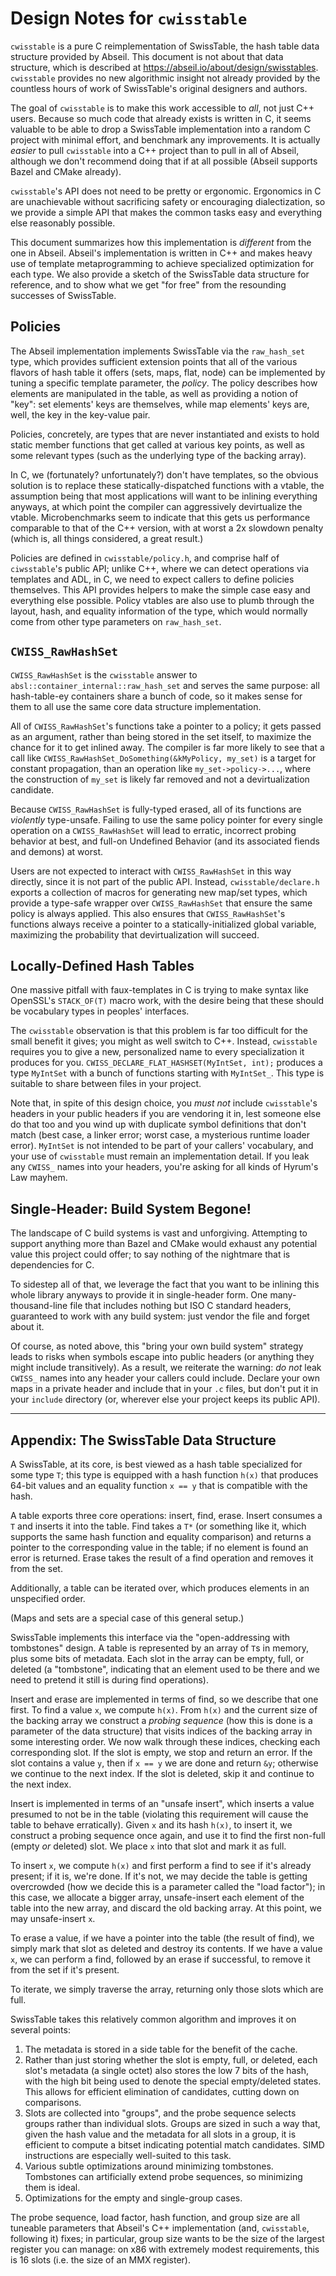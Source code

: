 # Design Notes for `cwisstable`

`cwisstable` is a pure C reimplementation of SwissTable, the hash table data
structure provided by Abseil. This document is not about that data structure,
which is described at https://abseil.io/about/design/swisstables. `cwisstable`
provides no new algorithmic insight not already provided by the countless hours
of work of SwissTable's original designers and authors.

The goal of `cwisstable` is to make this work accessible to *all*, not just C++
users. Because so much code that already exists is written in C, it seems
valuable to be able to drop a SwissTable implementation into a random C project
with minimal effort, and benchmark any improvements. It is actually *easier* to
pull `cwisstable` into a C++ project than to pull in all of Abseil, although we
don't recommend doing that if at all possible (Abseil supports Bazel and CMake
already).

`cwisstable`'s API does not need to be pretty or ergonomic. Ergonomics in C are
unachievable without sacrificing safety or encouraging dialectization, so we
provide a simple API that makes the common tasks easy and everything else
reasonably possible.

This document summarizes how this implementation is *different* from the one in 
Abseil. Abseil's implementation is written in C++ and makes heavy use of
template metaprogramming to achieve specialized optimization for each type. We
also provide a sketch of the SwissTable data structure for reference, and to
show what we get "for free" from the resounding successes of SwissTable.

## Policies

The Abseil implementation implements SwissTable via the `raw_hash_set` type,
which provides sufficient extension points that all of the various flavors of
hash table it offers (sets, maps, flat, node) can be implemented by tuning a
specific template parameter, the *policy*. The policy describes how elements are
manipulated in the table, as well as providing a notion of "key": set elements'
keys are themselves, while map elements' keys are, well, the key in the
key-value pair.

Policies, concretely, are types that are never instantiated and exists to hold
static member functions that get called at various key points, as well as
some relevant types (such as the underlying type of the backing array).

In C, we (fortunately? unfortunately?) don't have templates, so the obvious
solution is to replace these statically-dispatched functions with a vtable, the
assumption being that most applications will want to be inlining everything
anyways, at which point the compiler can aggressively devirtualize the vtable.
Microbenchmarks seem to indicate that this gets us performance comparable to
that of the C++ version, with at worst a 2x slowdown penalty (which is, all
things considered, a great result.)

Policies are defined in `cwisstable/policy.h`, and comprise half of
`ciwsstable`'s public API; unlike C++, where we can detect operations via
templates and ADL, in C, we need to expect callers to define policies
themselves. This API provides helpers to make the simple case easy and
everything else possible. Policy vtables are also use to plumb through the
layout, hash, and equality information of the type, which would normally come
from other type parameters on `raw_hash_set`.

## `CWISS_RawHashSet`

`CWISS_RawHashSet` is the `cwisstable` answer to
`absl::container_internal::raw_hash_set` and serves the same purpose: all
hash-table-ey containers share a bunch of code, so it makes sense for them to
all use the same core data structure implementation.

All of `CWISS_RawHashSet`'s functions take a pointer to a policy; it gets passed
as an argument, rather than being stored in the set itself, to maximize the
chance for it to get inlined away. The compiler is far more likely to see that
a call like `CWISS_RawHashSet_DoSomething(&kMyPolicy, my_set)` is a target for
constant propagation, than an operation like `my_set->policy->...`, where the
construction of `my_set` is likely far removed and not a devirtualization
candidate.

Because `CWISS_RawHashSet` is fully-typed erased, all of its functions are
*violently* type-unsafe. Failing to use the same policy pointer for every
single operation on a `CWISS_RawHashSet` will lead to erratic, incorrect probing
behavior at best, and full-on Undefined Behavior (and its associated fiends and
demons) at worst.

Users are not expected to interact with `CWISS_RawHashSet` in this way directly,
since it is not part of the public API. Instead, `cwisstable/declare.h` exports
a collection of macros for generating new map/set types, which provide a
type-safe wrapper over `CWISS_RawHashSet` that ensure the same policy is always
applied. This also ensures that `CWISS_RawHashSet`'s functions always receive
a pointer to a statically-initialized global variable, maximizing the
probability that devirtualization will succeed.

## Locally-Defined Hash Tables

One massive pitfall with faux-templates in C is trying to make syntax like
OpenSSL's `STACK_OF(T)` macro work, with the desire being that these should
be vocabulary types in peoples' interfaces.

The `cwisstable` observation is that this problem is far too difficult for the
small benefit it gives; you might as well switch to C++. Instead, `cwisstable`
requires you to give a new, personalized name to every specialization it
produces for you. `CWISS_DECLARE_FLAT_HASHSET(MyIntSet, int);` produces a type
`MyIntSet` with a bunch of functions starting with `MyIntSet_`. This type is
suitable to share between files in your project.

Note that, in spite of this design choice, you *must not* include `cwisstable`'s
headers in your public headers if you are vendoring it in, lest someone else
do that too and you wind up with duplicate symbol definitions that don't match
(best case, a linker error; worst case, a mysterious runtime loader error).
`MyIntSet` is not intended to be part of your callers' vocabulary, and your
use of `cwisstable` must remain an implementation detail. If you leak any
`CWISS_` names into your headers, you're asking for all kinds of Hyrum's Law
mayhem.

## Single-Header: Build System Begone!

The landscape of C build systems is vast and unforgiving. Attempting to support
anything more than Bazel and CMake would exhaust any potential value this
project could offer; to say nothing of the nightmare that is dependencies for C.

To sidestep all of that, we leverage the fact that you want to be inlining this
whole library anyways to provide it in single-header form. One
many-thousand-line file that includes nothing but ISO C standard headers,
guaranteed to work with any build system: just vendor the file and forget
about it.

Of course, as noted above, this "bring your own build system" strategy leads to
risks when symbols escape into public headers (or anything they might include
transitively). As a result, we reiterate the warning: *do not* leak `CWISS_`
names into any header your callers could include. Declare your own maps in a
private header and include that in your `.c` files, but don't put it in your
`include` directory (or, wherever else your project keeps its public API).

------

## Appendix: The SwissTable Data Structure

A SwissTable, at its core, is best viewed as a hash table specialized for some
type `T`; this type is equipped with a hash function `h(x)` that produces 64-bit
values and an equality function `x == y` that is compatible with the hash.

A table exports three core operations: insert, find, erase. Insert consumes
a `T` and inserts it into the table. Find takes a `T*` (or something like it,
which supports the same hash function and equality comparison)
and returns a pointer to the corresponding value in the table; if no element is
found an error is returned. Erase takes the result of a find operation and
removes it from the set.

Additionally, a table can be iterated over, which produces elements in an
unspecified order.

(Maps and sets are a special case of this general setup.)

SwissTable implements this interface via the "open-addressing with tombstones"
design. A table is represented by an array of `T`s in memory, plus some bits
of metadata. Each slot in the array can be empty, full, or deleted
(a "tombstone", indicating that an element used to be there and we need to
pretend it still is during find operations).

Insert and erase are implemented in terms of find, so we describe that one
first. To find a value `x`, we compute `h(x)`. From `h(x)` and the current size
of the backing array we construct a *probing sequence* (how this is done is a
parameter of the data structure) that visits indices of the backing array in
some interesting order. We now walk through these indices, checking each
corresponding slot. If the slot is empty, we stop and return an error. If the
slot contains a value `y`, then if `x == y` we are done and return `&y`;
otherwise we continue to the next index. If the slot is deleted, skip it and
continue to the next index.

Insert is implemented in terms of an "unsafe insert", which inserts a value
presumed to not be in the table (violating this requirement will cause the table
to behave erratically). Given `x` and its hash `h(x)`, to insert it, we
construct a probing sequence once again, and use it to find the first non-full
(empty *or* deleted) slot. We place `x` into that slot and mark it as full.

To insert `x`, we compute `h(x)` and first perform a find to see if it's already
present; if it is, we're done. If it's not, we may decide the table is getting
overcrowded (how we decide this is a parameter called the "load factor"); in
this case, we allocate a bigger array, unsafe-insert each element of the table
into the new array, and discard the old backing array. At this point, we may
unsafe-insert `x`.

To erase a value, if we have a pointer into the table (the result of find), we
simply mark that slot as deleted and destroy its contents. If we have a value
`x`, we can perform a find, followed by an erase if successful, to remove it
from the set if it's present.

To iterate, we simply traverse the array, returning only those slots which are
full.

SwissTable takes this relatively common algorithm and improves it on several
points:
1.  The metadata is stored in a side table for the benefit of the cache.
2.  Rather than just storing whether the slot is empty, full, or deleted, each
    slot's metadata (a single octet) also stores the low 7 bits of the hash,
    with the high bit being used to denote the special empty/deleted states.
    This allows for efficient elimination of candidates, cutting down on
    comparisons.
3.  Slots are collected into "groups", and the probe sequence selects groups
    rather than individual slots. Groups are sized in such a way that, given
    the hash value and the metadata for all slots in a group, it is efficient
    to compute a bitset indicating potential match candidates. SIMD instructions
    are especially well-suited to this task.
4.  Various subtle optimizations around minimizing tombstones. Tombstones
    can artificially extend probe sequences, so minimizing them is ideal.
5.  Optimizations for the empty and single-group cases.

The probe sequence, load factor, hash function, and group size are all tuneable
parameters that Abseil's C++ implementation (and, `cwisstable`, following it)
fixes; in particular, group size wants to be the size of the largest register
you can manage: on x86 with extremely modest requirements, this is 16 slots
(i.e. the size of an MMX register).